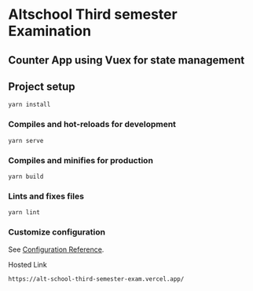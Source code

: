 # Altschool Third semester Examination
## Counter App using Vuex for state management

## Project setup
```
yarn install
```

### Compiles and hot-reloads for development
```
yarn serve
```

### Compiles and minifies for production
```
yarn build
```
### Lints and fixes files
```
yarn lint
```

### Customize configuration
See [Configuration Reference](https://cli.vuejs.org/config/).

Hosted Link
```
https://alt-school-third-semester-exam.vercel.app/
```